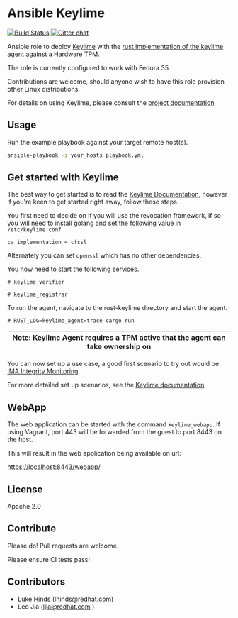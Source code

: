 # Ansible Keylime

[![Build Status](https://travis-ci.org/keylime/ansible-keylime.svg?branch=master)](https://travis-ci.org/keylime/ansible-keylime) [![Gitter chat](https://badges.gitter.im/gitterHQ/gitter.png)](https://gitter.im/keylime-project/community)

Ansible role to deploy [Keylime](https://github.com/keylime/keylime) with the [rust implementation of the keylime agent](https://github.com/keylime/rust-keylime) against
a Hardware TPM.

The role is currently configured to work with Fedora 35.

Contributions are welcome, should anyone wish to have this role provision other
Linux distributions.

For details on using Keylime, please consult the
[project documentation](https://keylime-docs.readthedocs.io/en/latest/)

## Usage

Run the example playbook against your target remote host(s).

```bash
ansible-playbook -i your_hosts playbook.yml
```

## Get started with Keylime

The best way to get started is to read the [Keylime
Documentation](https://keylime-docs.readthedocs.io/en/latest/), however if
you're keen to get started right away, follow these steps.

You first need to decide on if you will use the revocation framework, if
so you will need to install golang and set the following value in
`/etc/keylime.conf`

`ca_implementation = cfssl`

Alternately you can set `openssl` which has no other dependencies.

You now need to start the following services.

`# keylime_verifier`

`# keylime_registrar`

To run the agent, navigate to the rust-keylime directory and start the agent. 

`# RUST_LOG=keylime_agent=trace cargo run `

| Note: Keylime Agent requires a TPM active that the agent can take ownership on|
| --- |

You can now set up a use case, a good first scenario to try out would be [IMA
Integrity Monitoring](https://keylime-docs.readthedocs.io/en/latest/user_guide/runtime_ima.html)

For more detailed set up scenarios, see the [Keylime
documentation](https://keylime-docs.readthedocs.io/en/latest/user_guide/runtime_ima.html)

## WebApp

The web application can be started with the command `keylime_webapp`. If using
Vagrant, port 443 will be forwarded from the guest to port 8443 on the host.

This will result in the web application being available on url:

[https://localhost:8443/webapp/](https://localhost:8443/webapp/)

## License

Apache 2.0

## Contribute

Please do! Pull requests are welcome.

Please ensure CI tests pass!

## Contributors

* Luke Hinds (lhinds@redhat.com)
* Leo Jia (ljia@redhat.com )
